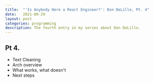 ```yaml
---
title:  "'Is Anybody Here a React Engineer?': Don DeLillo, Pt. 4"
date:   2021-06-29
layout: post
categories: programming
description: The fourth entry in my series about Don DeLillo.
---
```


## Pt 4.

- Text Cleaning
- Arch overview
- What works, what doesn't
- Next steps